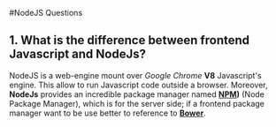 #NodeJS Questions

## 1. What is the difference between frontend Javascript and NodeJs?

NodeJS is a web-engine mount over *Google Chrome* **V8** Javascript's engine. This allow to run Javascript code outside a browser. Moreover, **NodeJs** provides an incredible package manager named **[NPM](https://www.npmjs.com/))** (Node Package Manager), which is for the server side; if a frontend package manager want to be use better to reference to **[Bower](http://bower.io/)**.

